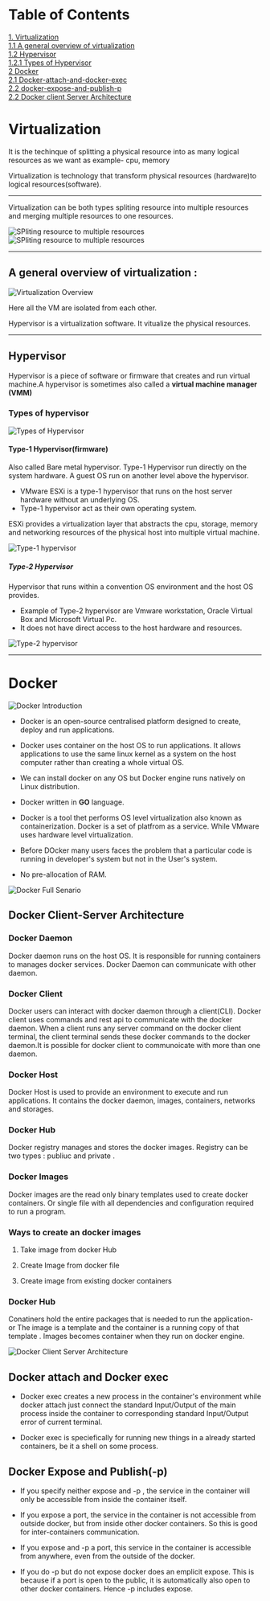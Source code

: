 <h1>Table of Contents</h1>

[1. Virtualization](#virtualization)<br/>
    [1.1 A general overview of virtualization](#a-general-overview-of-virtualization)<br/>
    [1.2 Hypervisor](#hypervisor)<br/>
        [1.2.1 Types of Hypervisor](#types-of-hypervisor)<br/>
 [2 Docker](#docker)<br/>
    [2.1 Docker-attach-and-docker-exec ](#docker-attach-and-docker-exec) <br/>
    [2.2 docker-expose-and-publish-p ](#docker-expose-and-publish-p)<br/>
    [2.2 Docker client Server Architecture](#docker-client-server-architecture)


# Virtualization

<p>It is the techinque of splitting a physical resource into as many logical resources as we want as example- cpu, memory </p>

<p>Virtualization is technology that transform physical resources (hardware)to logical resources(software).</p>

******************

<p>Virtualization can be both types spliting resource into multiple resources and merging multiple resources to one resources. </p>

![SPliting resource to multiple resources](./images/splitingResources.png) ![SPliting resource to multiple resources](./images/mergingResources.png) 

*****************
## A general overview of virtualization :

![Virtualization Overview](./images/virtualization.png)

<p>Here all the VM are isolated from each other.</p>

<p>Hypervisor is a virtualization software. It vitualize the physical resources.</p>

*****************

## Hypervisor

<p>Hypervisor is a piece of software or firmware that creates and run virtual machine.A hypervisor is sometimes also called a <b>virtual machine manager (VMM)</b></p>

### Types of hypervisor

![Types of Hypervisor](./images/typesOfHypervisor.drawio.png)

<h4>Type-1 Hypervisor(firmware)</h4>

<p>Also called Bare metal hypervisor. Type-1 Hypervisor run directly on the system hardware. A guest OS run on another level above the hypervisor.</p>


<ul>

<li> VMware ESXi is a type-1 hypervisor that runs on the host server hardware without an underlying OS.</li>

<li>Type-1 hypervisor act as their own operating system.</li>


</ul>

<p>ESXi provides  a virtualization layer that abstracts the cpu, storage, memory and 
networking resources of the physical host into multiple virtual machine.</p>

![Type-1 hypervisor](./images/virtualization.png)

<h5>Type-2 Hypervisor</h5>

<p>Hypervisor that runs within a convention OS environment and the host OS provides.</p>

<ul>

<li>Example of Type-2 hypervisor are Vmware workstation, Oracle Virtual Box and Microsoft Virtual Pc.</li>

<li>It does not have direct access to the host hardware and resources.</li>

</ul>

![Type-2 hypervisor](./images/type-2Hypervisor.drawio.png)

***************
# Docker 

![Docker Introduction](./images/docker.drawio.png)

<ul>

<li><p>

Docker is an open-source centralised platform designed to create, deploy and run applications.

</p></li>

<li><p>

Docker uses container on the host OS to run applications. It allows applications to use the same linux kernel as
a system on the host computer rather than creating a whole virtual OS.

</p></li>

<li><p>

We can install docker on any OS but Docker engine runs natively on Linux distribution.

</p></li>

<li><p>

Docker written in <b>GO</b> language.

</p></li>

<li><p>

Docker is a tool thet performs OS level virtualization also known as containerization. Docker is 
a set of platfrom as a service. While VMware uses hardware level virtualization. 

</p></li>

<li><p>

Before DOcker many users faces the problem that a particular code is running in developer's system but not in the User's system.

</p></li>

<li><p>

No pre-allocation of RAM.

</p></li>

</ul>

![Docker Full Senario](./images/dockerScenario.drawio.png)

## Docker Client-Server Architecture

<h3>Docker Daemon</h3>

<p>Docker daemon runs on the host OS. It is responsible for running
containers to manages docker services. Docker Daemon can communicate with other daemon.</p>

<h3>Docker Client</h3>

<p>Docker users can interact with docker daemon through a client(CLI). Docker client uses commands and rest api to communicate with
the docker daemon. When a client runs any server command on the docker client terminal, the client terminal sends these 
docker commands to the docker daemon.It is possible for docker client to communoicate with more than one daemon.</p>

<h3>Docker Host</h3>

<p>Docker Host is used to provide an environment to execute and run applications.
 It contains the docker daemon, images, containers, networks and storages.</p>

 <h3>Docker Hub</h3>

 <p>Docker registry manages and stores the docker images. Registry can be two types : publiuc and private .</p>

<h3>Docker Images</h3>

<p>Docker images are the read only binary templates used to create docker containers. Or 
single file with all dependencies and configuration required to run a program.</p>

<h3>Ways to create an docker images</h3>

<ol>
 
<li><p>Take image from docker Hub</p></li>

<li><p>Create Image from docker file</p></li>

<li><p>Create image from existing docker containers</P></li>

 </ol>

 <h3>Docker Hub </h3>

 <p>Conatiners hold the entire packages that is needed to run the application- or The image is a template and the container is a running 
 copy of that template . Images becomes container when they run on docker engine.</p>

![Docker Client Server Architecture](./images/dockerEcosystem.drawio.png)

## Docker attach and Docker exec

<ul>

<li><p>Docker exec creates a new process in the container's  environment while docker attach just connect the standard Input/Output of the main process inside the 
container to corresponding standard Input/Output error of current terminal.</p></li>

<li>Docker exec is speciefically for running new things in a already started containers, be it a shell on some process.</li>

</ul>

## Docker Expose and Publish(-p)

<ul>

<li>

<p>

If you specify neither expose and -p , the service in the container will only be accessible from inside the container itself.

</p>

</li>

<li>

<p>

If you expose a port, the service in the container is not accessible from outside docker, but from inside other docker containers.
 So this is good for inter-containers communication. 

</p>

</li>

<li>

<p>

If you expose and -p a port, this service in the container is accessible from anywhere, even from the outside of the docker.

</p>

</li>

<li>

<p>

If you do -p but do not expose docker does an emplicit expose. This is because if a port is open to the public, it is automatically also open
to other docker containers. Hence -p includes expose.

</p>

</li>

</ul>

